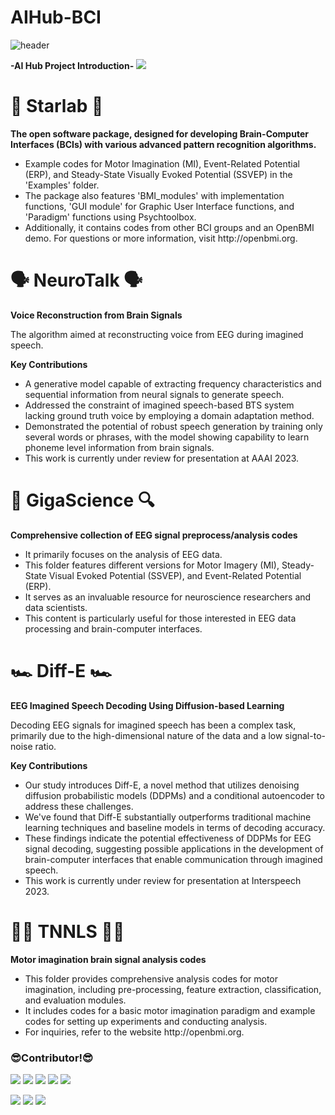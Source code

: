 # AIHub-BCI
![header](https://capsule-render.vercel.app/api?type=waving&color=auto&height=300&section=header&text=AI%20Hub&fontColor=3C3C1F&fontSize=90&animation=fadeIn&fontAlignY=38&desc=%20AI%20Innovation%20Hub%20Project&descAlignY=51&descAlign=62)

<div align=left>
	<b>-AI Hub Project Introduction-</b>
	<a href="버튼을 눌렀을 때 이동할 링크" target="_blank"><img src="https://img.shields.io/badge/AIHub-0099E5?style=plastic&logo=acclaim&logoColor=0099E5"/></a>
</div>


<div align=left>
	<h1>🧠 Starlab 🧠</h1>
		<b>The open software package, designed for developing Brain-Computer Interfaces (BCIs) with various advanced pattern recognition algorithms.</b>
		<ul>
			<li>Example codes for Motor Imagination (MI), Event-Related Potential (ERP), and Steady-State Visually Evoked 				Potential (SSVEP) in the 'Examples' folder.</li>
			<li>The package also features 'BMI_modules' with implementation functions, 'GUI module' for Graphic User Interface functions, and 'Paradigm' 					functions using Psychtoolbox.</li>
			<li>Additionally, it contains codes from other BCI groups and an OpenBMI demo. For questions or more information, visit http://openbmi.org.</li>
		</ul>
</div>

<div align=left>
<h1>🗣️ NeuroTalk 🗣️</h1>
	<b>Voice Reconstruction from Brain Signals</b>
		<p>The algorithm aimed at reconstructing voice from EEG during imagined speech.</p>
	<b>Key Contributions</b>
		<ul>
			<li>A generative model capable of extracting frequency characteristics and sequential information from neural signals to generate 				speech.</li>
			<li>Addressed the constraint of imagined speech-based BTS system lacking ground truth voice by employing a domain adaptation method.</li>
			<li>Demonstrated the potential of robust speech generation by training only several words or phrases, with the model showing capability to learn 				phoneme level information from brain signals.</li>
			<li>This work is currently under review for presentation at AAAI 2023.</li>
		</ul>
</div>

<div align=left>
	<h1>🔎 GigaScience 🔍</h1>
		<b>Comprehensive collection of EEG signal preprocess/analysis codes</b>
			<ul>
				<li>It primarily focuses on the analysis of EEG data.</li>
				<li>This folder features different versions for Motor Imagery (MI), Steady-State Visual Evoked Potential (SSVEP), and Event-Related Potential (ERP).</li>
				<li>It serves as an invaluable resource for neuroscience researchers and data scientists.</li>
				<li>This content is particularly useful for those interested in EEG data processing and brain-computer interfaces.</li>
			</ul>
</div>

<div align=left>
	<h1>🏎️ Diff-E 🏎️</h1>
		<b>EEG Imagined Speech Decoding Using Diffusion-based Learning </b>
			<p>Decoding EEG signals for imagined speech has been a complex task, primarily due to the high-dimensional nature of the data and a low signal-to-noise ratio.</p>
		<b>Key Contributions</b>
			<ul>
				<li>Our study introduces Diff-E, a novel method that utilizes denoising diffusion probabilistic models (DDPMs) and a conditional 						autoencoder to address these challenges.</li>
				<li>We've found that Diff-E substantially outperforms traditional machine learning techniques and baseline models in terms of decoding 					accuracy.</li> 
				<li>These findings indicate the potential effectiveness of DDPMs for EEG signal decoding, suggesting possible applications in the 						development of brain-computer interfaces that enable communication through imagined speech.</li>
				<li>This work is currently under review for presentation at Interspeech 2023.</li>
			</ul>
</div>

<div align=left>
	<h1>🏊‍♀️ TNNLS 🏊‍♀️</h1>
		<b>Motor imagination brain signal analysis codes</b>
			<ul>
				<li>This folder provides comprehensive analysis codes for motor imagination, including pre-processing, feature extraction, 							classification, and evaluation modules.</li>
				<li>It includes codes for a basic motor imagination paradigm and example codes for setting up experiments and conducting analysis.</li>
				<li>For inquiries, refer to the website http://openbmi.org.</li>
			<ul>
</div>
				
<!--
<div align=left>
	<h1>🧠 Sementics 🧠</h1>
		<b>aaa</b>
			<p>aaa</p>
</div>

<div align=left>
	<h1>🧠 OnlineDemo 🧠</h1>
		<b>aaa</b>
			<p>aaa<p>
</div>
-->
<div align=left>
	<h3>😎Contributor!😎</h3>
		<p>
			<a href="버튼을 눌렀을 때 이동할 링크" target="_blank"><img src="https://img.shields.io/badge/S. H. Lee-0099E5?style=plastic&logo=acclaim&logoColor=0099E5"/></a>
			<a href="버튼을 눌렀을 때 이동할 링크" target="_blank"><img src="https://img.shields.io/badge/S. W. Kim-0099E5?style=plastic&logo=acclaim&logoColor=0099E5"/></a>
			<a href="버튼을 눌렀을 때 이동할 링크" target="_blank"><img src="https://img.shields.io/badge/Y. E. Lee-0099E5?style=plastic&logo=acclaim&logoColor=0099E5"/></a>
			<a href="버튼을 눌렀을 때 이동할 링크" target="_blank"><img src="https://img.shields.io/badge/J. W. Lee-0099E5?style=plastic&logo=acclaim&logoColor=0099E5"/></a>
			<a href="버튼을 눌렀을 때 이동할 링크" target="_blank"><img src="https://img.shields.io/badge/B. K. Ko-0099E5?style=plastic&logo=acclaim&logoColor=0099E5"/></a>
		</p>
		<p>
			<a href="https://github.com/rlawnsdud99" target="_blank"><img src="https://img.shields.io/badge/J. Y. Kim-0099E5?style=plastic&logo=acclaim&logoColor=0099E5"/></a>
			<a href="버튼을 눌렀을 때 이동할 링크" target="_blank"><img src="https://img.shields.io/badge/J. H. Park-0099E5?style=plastic&logo=acclaim&logoColor=0099E5"/></a>
			<a href="버튼을 눌렀을 때 이동할 링크" target="_blank"><img src="https://img.shields.io/badge/D. S. Kim-0099E5?style=plastic&logo=acclaim&logoColor=0099E5"/></a>
		</p>
</div>
